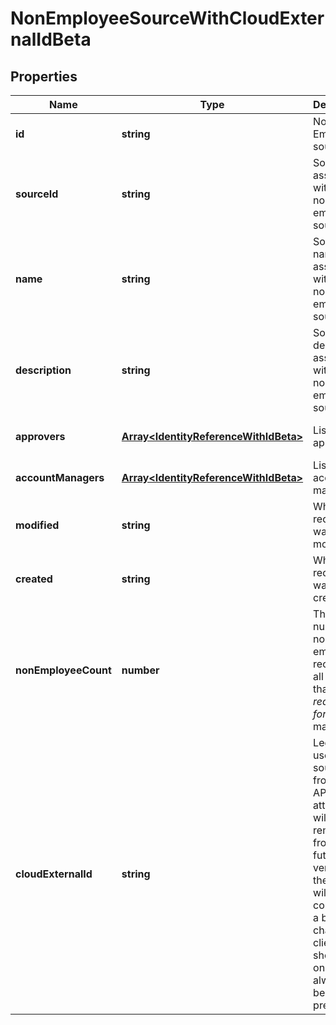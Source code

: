 # NonEmployeeSourceWithCloudExternalIdBeta

## Properties

Name | Type | Description | Notes
------------ | ------------- | ------------- | -------------
**id** | **string** | Non-Employee source id. | [optional] [default to undefined]
**sourceId** | **string** | Source Id associated with this non-employee source. | [optional] [default to undefined]
**name** | **string** | Source name associated with this non-employee source. | [optional] [default to undefined]
**description** | **string** | Source description associated with this non-employee source. | [optional] [default to undefined]
**approvers** | [**Array&lt;IdentityReferenceWithIdBeta&gt;**](IdentityReferenceWithIdBeta.md) | List of approvers | [optional] [default to undefined]
**accountManagers** | [**Array&lt;IdentityReferenceWithIdBeta&gt;**](IdentityReferenceWithIdBeta.md) | List of account managers | [optional] [default to undefined]
**modified** | **string** | When the request was last modified. | [optional] [default to undefined]
**created** | **string** | When the request was created. | [optional] [default to undefined]
**nonEmployeeCount** | **number** | The number of non-employee records on all sources that *requested-for* user manages. | [optional] [default to undefined]
**cloudExternalId** | **string** | Legacy ID used for sources from the V1 API. This attribute will be removed from a future version of the API and will not be considered a breaking change. No clients should rely on this ID always being present. | [optional] [default to undefined]

